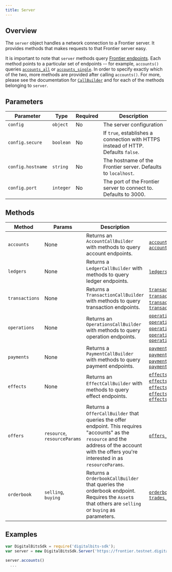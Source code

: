 ```yaml
---
title: Server
---
```


## Overview

The `server` object handles a network connection to a Frontier server.  It provides methods that makes requests to that Frontier server easy.

It is important to note that `server` methods query [Frontier endpoints](https://developer.digitalbits.io/reference/).  Each method points to a particular set of endpoints -- for example, `accounts()` queries [`accounts_all`](https://developer.digitalbits.io/frontier/reference/accounts-all.html) or [`accounts_single`](https://developer.digitalbits.io/frontier/reference/accounts-single.html).  In order to specify exactly which of the two, more methods are provided after calling `accounts()`.  For more, please see the documentation for [`CallBuilder`](./call_builder.md) and for each of the methods belonging to `server`.

## Parameters

| Parameter | Type | Required | Description |
| --- | --- | --- | --- |
| `config` | `object` | No | The server configuration |
| `config.secure` | `boolean` | No | If `true`, establishes a connection with HTTPS instead of HTTP.  Defaults `false`.|
| `config.hostname` | `string` | No | The hostname of the Frontier server.  Defaults to `localhost`.|
| `config.port` | `integer` | No | The port of the Frontier server to connect to.  Defaults to 3000.|

## Methods

| Method | Params | Description | Endpoints |
| --- | --- | --- | --- |
| `accounts` | None | Returns an `AccountCallBuilder` with methods to query account endpoints. | [`accounts_all`](https://developer.digitalbits.io/frontier/reference/accounts-all.html), [`accounts_single`](https://developer.digitalbits.io/frontier/reference/accounts-single.html)|
| `ledgers` | None | Returns a `LedgerCallBuilder` with methods to query ledger endpoints. | [`ledgers_all`](https://developer.digitalbits.io/frontier/reference/ledgers-all.html), [`ledgers_single`](https://developer.digitalbits.io/frontier/reference/ledgers-single.html) |
| `transactions` | None | Returns a `TransactionCallBuilder` with methods to query transaction endpoints. | [`transactions_all`](https://developer.digitalbits.io/frontier/reference/transactions-all.html), [`transactions_single`](https://developer.digitalbits.io/frontier/reference/transactions-single.html), [`transactions_for_account`](https://developer.digitalbits.io/frontier/reference/transactions-for-account.html), [`transactions_for_ledger`](https://developer.digitalbits.io/frontier/reference/transactions-for-ledger.html) |
| `operations` | None | Returns an `OperationsCallBuilder` with methods to query operation endpoints.| [`operations_all`](https://developer.digitalbits.io/frontier/reference/operations-all.html), [`operations_single`](https://developer.digitalbits.io/frontier/reference/operations-single.html), [`operations_for_account`](https://developer.digitalbits.io/frontier/reference/operations-for-account.html), [`operations_for_transaction`](https://developer.digitalbits.io/frontier/reference/operations-for-transaction.html), [`operation_for_ledger`](https://developer.digitalbits.io/frontier/reference/operations-for-ledger.html)|
| `payments` | None | Returns a `PaymentCallBuilder` with methods to query payment endpoints. | [`payments_all`](https://developer.digitalbits.io/frontier/reference/payments-all.html), [`payments_for_account`](https://developer.digitalbits.io/frontier/reference/payments-for-account.html), [`payments_for_ledger`](https://developer.digitalbits.io/frontier/reference/payments-for-ledger.html), [`payments_for_transactions`](https://developer.digitalbits.io/frontier/reference/payments-for-transaction.html) |
| `effects` | None | Returns an `EffectCallBuilder` with methods to query effect endpoints.| [`effects_all`](https://developer.digitalbits.io/frontier/reference/effects-all.html), [`effects_for_account`](https://developer.digitalbits.io/frontier/reference/effects-for-account.html), [`effects_for_ledger`](https://developer.digitalbits.io/frontier/reference/effects-for-ledger.html), [`effects_for_operation`](https://developer.digitalbits.io/frontier/reference/effects-for-operation.html), [`effects_for_transaction`](https://developer.digitalbits.io/frontier/reference/effects-for-transaction.html) |
| `offers` | `resource`, `resourceParams` | Returns a `OfferCallBuilder` that queries the offer endpoint.  This requires "accounts" as the `resource` and the address of the account with the offers you're interested in as `resourceParams`. | [`offers_for_account`](https://developer.digitalbits.io/frontier/reference/offers-for-account.html) |
| `orderbook` | `selling`, `buying` | Returns a `OrderbookCallBuilder` that queries the orderbook endpoint.  Requires the `Asset`s that others are `selling` or `buying` as parameters. | [`orderbook_details`](https://developer.digitalbits.io/frontier/reference/orderbook-details.html), [`trades_for_orderbook`](https://developer.digitalbits.io/frontier/reference/trades-for-orderbook.html)  |


## Examples

```js
var DigitalBitsSdk = require('digitalbits-sdk');
var server = new DigitalBitsSdk.Server('https://frontier.testnet.digitalbits.io');

server.accounts()
  ...
```
